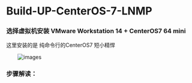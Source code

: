 # Build-UP-CenterOS-7-LNMP

### 选择虚拟机安装 VMware Workstation 14 + CenterOS7 64 mini
这里安装的是 纯命令行的CenterOS7 短小精悍
<p align='left' style="margin-left:30px";>
<img src='./images/20190213113659.jpg' title='images' style='max-width:600px'></img>
</p>

### 步骤解读：


